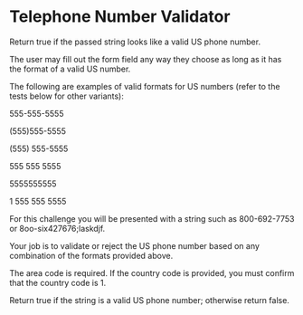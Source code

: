 # Telephone Number Validator
Return true if the passed string looks like a valid US phone number.

The user may fill out the form field any way they choose as long as it has the format of a valid US number. 

The following are examples of valid formats for US numbers (refer to the tests below for other variants):

555-555-5555

(555)555-5555

(555) 555-5555

555 555 5555

5555555555

1 555 555 5555

For this challenge you will be presented with a string such as 800-692-7753 or 8oo-six427676;laskdjf. 

Your job is to validate or reject the US phone number based on any combination of the formats provided above. 

The area code is required. If the country code is provided, you must confirm that the country code is 1. 

Return true if the string is a valid US phone number; otherwise return false.